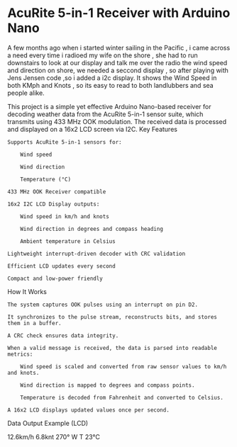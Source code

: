 # AcuRite 5-in-1 Receiver with Arduino Nano
A few months ago when i started winter sailing in the Pacific , i came across a need 
every time i radioed my wife on the shore , she had to run downstairs to look at our display and talk me over the radio the wind speed and direction on shore, we needed a seccond display , so after playing with Jens Jensen code ,so i added a i2c display. 
It shows the Wind Speed in both KMph and Knots , so its easy to read to both landlubbers and sea people alike.


This project is a simple yet effective Arduino Nano-based receiver for decoding weather data from the AcuRite 5-in-1 sensor suite, which transmits using 433 MHz OOK modulation. The received data is processed and displayed on a 16x2 LCD screen via I2C.
Key Features

    Supports AcuRite 5-in-1 sensors for:

        Wind speed

        Wind direction

        Temperature (°C)

    433 MHz OOK Receiver compatible

    16x2 I2C LCD Display outputs:

        Wind speed in km/h and knots

        Wind direction in degrees and compass heading

        Ambient temperature in Celsius

    Lightweight interrupt-driven decoder with CRC validation

    Efficient LCD updates every second

    Compact and low-power friendly

How It Works

    The system captures OOK pulses using an interrupt on pin D2.

    It synchronizes to the pulse stream, reconstructs bits, and stores them in a buffer.

    A CRC check ensures data integrity.

    When a valid message is received, the data is parsed into readable metrics:

        Wind speed is scaled and converted from raw sensor values to km/h and knots.

        Wind direction is mapped to degrees and compass points.

        Temperature is decoded from Fahrenheit and converted to Celsius.

    A 16x2 LCD displays updated values once per second.

Data Output Example (LCD)

12.6km/h  6.8knt
270° W   T 23°C
